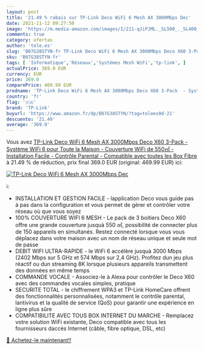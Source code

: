 ```yaml
---
layout: post
title: '21.49 % rabais sur TP-Link Deco WiFi 6 Mesh AX 3000Mbps Dec'
date: 2021-11-12 09:27:50
image: 'https://m.media-amazon.com/images/I/211-qJiPJML._SL500_._SL400_.jpg'
comments: true
category: ofertas
author: 'tole.es'
slug: 'B07G38STYN-fr TP-Link Deco WiFi 6 Mesh AX 3000Mbps Deco X60 3-Pack -...'
sku: 'B07G38STYN-fr'
tags: [ 'Informatique','Réseaux','Systèmes Mesh WiFi','tp-link', ]
actualPrice: 369.0 EUR
currency: EUR
price: 369.0
comparePrice: 469.99 EUR
prodname: 'TP-Link Deco WiFi 6 Mesh AX 3000Mbps Deco X60 3-Pack  - Système WiFi 6 pour Toute la Maison - Couverture WiFi de 550㎡ - Installation Facile - Contrôle Parental - Compatible avec toutes les Box Fibre'
country: 'fr'
flag: '🇫🇷'
brand: 'TP-Link'
buyurl: 'https://www.amazon.fr/dp/B07G38STYN/?tag=tolees0d-21'
descuento: '21.49'
average: '369.0'
---
```


Vous avez [TP-Link Deco WiFi 6 Mesh AX 3000Mbps Deco X60 3-Pack  - Système WiFi 6 pour Toute la Maison - Couverture WiFi de 550㎡ - Installation Facile - Contrôle Parental - Compatible avec toutes les Box Fibre](https://www.amazon.fr/dp/B07G38STYN/?tag=tolees0d-21)  à  21.49 % de réduction, prix final  369.0 EUR (original: 469.99 EUR) ici:

[![TP-Link Deco WiFi 6 Mesh AX 3000Mbps Dec](https://m.media-amazon.com/images/I/211-qJiPJML._SL500_._SL400_.jpg)](https://www.amazon.fr/dp/B07G38STYN/?tag=tolees0d-21)

ℹ️:

- INSTALLATION ET GESTION FACILE - lapplication Deco vous guide pas à pas dans la configuration et vous permet de gérer et contrôler votre réseau où que vous soyez
- 100% COUVERTURE WIFI 6 MESH - Le pack de 3 boitiers Deco X60 offre une grande couverture jusquà 550 ㎡, possibilité de connecter plus de 150 appareils en simultanés. Restez connecté lorsque vous vous déplacez dans votre maison avec un nom de réseau unique et seule mot de passe
- DEBIT WIFI ULTRA-RAPIDE - le WiFi 6 accélère jusquà 3000 Mbps (2402 Mbps sur 5 GHz et 574 Mbps sur 2,4 GHz). Profitez dun jeu plus réactif ou dun streaming 8K lorsque plusieurs appareils transmettent des données en même temps
- COMMANDE VOCALE - Associez-le à Alexa pour contrôler le Deco X60 avec des commandes vocales simples, pratique
- SECURITE TOTAL - le chiffrement WPA3 et TP-Link HomeCare offrent des fonctionnalités personnalisées, notamment le contrôle parental, lantivirus et la qualité de service (QoS) pour garantir une expérience en ligne plus sûre
- COMPATIBILITE AVEC TOUS BOX INTERNET DU MARCHE - Remplacez votre solution WiFi existante, Deco compatible avec tous les fournisseurs daccès Internet (câble, fibre optique, DSL, etc)

[🛒 Achetez-le maintenant!!](https://www.amazon.fr/dp/B07G38STYN/?tag=tolees0d-21)
